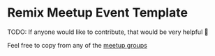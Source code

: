 # Remix Meetup Event Template

TODO: If anyone would like to contribute, that would be very helpful 🙏

Feel free to copy from any of the [meetup groups](https://www.meetup.com/pro/remix-run/)
